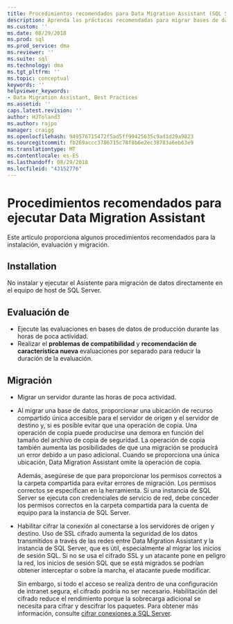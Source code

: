 ```yaml
---
title: Procedimientos recomendados para Data Migration Assistant (SQL Server) | Microsoft Docs
description: Aprenda las prácticas recomendadas para migrar bases de datos de SQL Server con Data Migration Assistant
ms.custom: ''
ms.date: 08/29/2018
ms.prod: sql
ms.prod_service: dma
ms.reviewer: ''
ms.suite: sql
ms.technology: dma
ms.tgt_pltfrm: ''
ms.topic: conceptual
keywords: ''
helpviewer_keywords:
- Data Migration Assistant, Best Practices
ms.assetid: ''
caps.latest.revision: ''
author: HJToland3
ms.author: rajpo
manager: craigg
ms.openlocfilehash: 949576715472f5ad5ff99425635c9ad1d29a9823
ms.sourcegitcommit: fb269accc3786715c78f8b6e2ec38783a6eb63e9
ms.translationtype: MT
ms.contentlocale: es-ES
ms.lasthandoff: 08/29/2018
ms.locfileid: "43152776"
---
```

# <a name="best-practices-for-running-data-migration-assistant"></a>Procedimientos recomendados para ejecutar Data Migration Assistant
Este artículo proporciona algunos procedimientos recomendados para la instalación, evaluación y migración.

## <a name="installation"></a>Installation
No instalar y ejecutar el Asistente para migración de datos directamente en el equipo de host de SQL Server.

## <a name="assessment"></a>Evaluación de
- Ejecute las evaluaciones en bases de datos de producción durante las horas de poca actividad.
- Realizar el **problemas de compatibilidad** y **recomendación de característica nueva** evaluaciones por separado para reducir la duración de la evaluación.

## <a name="migration"></a>Migración
- Migrar un servidor durante las horas de poca actividad.

- Al migrar una base de datos, proporcionar una ubicación de recurso compartido única accesible para el servidor de origen y el servidor de destino y, si es posible evitar que una operación de copia. Una operación de copia puede producirse una demora en función del tamaño del archivo de copia de seguridad. La operación de copia también aumenta las posibilidades de que una migración se producirá un error debido a un paso adicional. Cuando se proporciona una única ubicación, Data Migration Assistant omite la operación de copia.
 
    Además, asegúrese de que para proporcionar los permisos correctos a la carpeta compartida para evitar errores de migración. Los permisos correctos se especifican en la herramienta. Si una instancia de SQL Server se ejecuta con credenciales de servicio de red, debe conceder los permisos correctos en la carpeta compartida para la cuenta de equipo para la instancia de SQL Server.

- Habilitar cifrar la conexión al conectarse a los servidores de origen y destino. Uso de SSL cifrado aumenta la seguridad de los datos transmitidos a través de las redes entre Data Migration Assistant y la instancia de SQL Server, que es útil, especialmente al migrar los inicios de sesión SQL. Si no se usa el cifrado SSL y un atacante pone en peligro la red, los inicios de sesión SQL que se está migrados se podrían obtener interceptar o sobre la marcha, el atacante puede modificar.

    Sin embargo, si todo el acceso se realiza dentro de una configuración de intranet segura, el cifrado podría no ser necesario. Habilitación del cifrado reduce el rendimiento porque la sobrecarga adicional se necesita para cifrar y descifrar los paquetes. Para obtener más información, consulte [cifrar conexiones a SQL Server](https://go.microsoft.com/fwlink/?linkid=832513).
